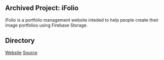 ## Archived Project: iFolio
iFolio is a portfolio management website inteded to help people create their image portfolios using Firebase Storage.

## Directory
<a target="_blank" href="https://r0h.in/articles/learning/ifolio">Website</a>
<a target="_blank" href="https://github.com/r0hin/r0hin/articles/learning/ifolio">Source</a>